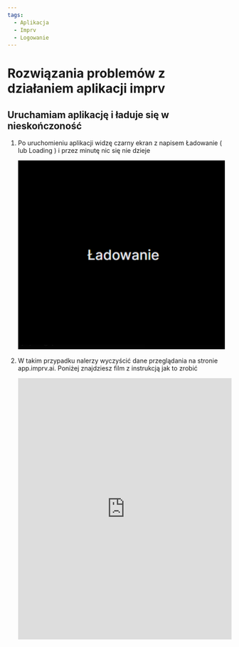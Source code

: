 ```yaml
---
tags:
  - Aplikacja
  - Imprv
  - Logowanie
---
```


# **Rozwiązania problemów z działaniem aplikacji imprv**

## **Uruchamiam aplikację i ładuje się w nieskończoność**

1. Po uruchomieniu aplikacji widzę czarny ekran z napisem Ładowanie ( lub Loading ) i przez minutę nic się nie dzieje
   
      ![](assets/imprv_app__login__1.png)

1. W takim przypadku nalerzy wyczyścić dane przeglądania na stronie app.imprv.ai. Poniżej znajdziesz film z instrukcją jak to zrobić
   <div style="position: relative; padding-bottom: 122.44897959183673%; height: 0;">
   <iframe src="https://www.loom.com/embed/e92c8214fb1b49b5b698e04606d2930c?sid=bc69d961-5739-4a74-97bc-de751e3d4f8d" frameborder="0" webkitallowfullscreen mozallowfullscreen allowfullscreen style="position: absolute; top: 0; left: 0; width: 100%; height: 100%;"></iframe>
   </div>

